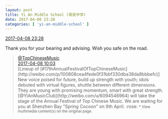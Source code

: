 ```yaml
---
layout: post
title: Yi An Middle School (易安中学)
date: 2017-04-08 23:28
categories: [ 'yi-an-middle-school' ]
---
```


<div class="weibo-info">
  <a href="http://weibo.com/6074218720/EDBRvtHki">2017-04-08 23:28</a>
</div>

Thank you for your bearing and advising. Wish you safe on the road.

<!-- more -->

> <div class="weibo-post-name">
>   <a href="http://weibo.com/yinyuefengyunbang">@TopChineseMusic</a>
> </div>
> <div class="weibo-info">
>   <a href="http://weibo.com/1642605821/EDwAECTLu">2017-04-08 10:03</a>
> </div>
> [Lineup of [#17thAnnualFestivalOfTopChineseMusic](http://weibo.com/p/100808cea4fede0f31bbf330dba38da8bbbefc)] New voice poised for future, build up strength with youth; idols debuted with virtual figures, shuttle between different dimensions. They are young with promising momentum, smart with great strength. [@YiAnMusicClub](http://weibo.com/u/6094546964) will take the stage of the Annual Festival of Top Chinese Music. We are waiting for you at Shenzhen Bay “Spring Cocoon” on 9th April. :rose:  
> <small>* View multimedia content(s) on the original page.</small>
